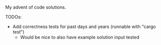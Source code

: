 My advent of code solutions.

TODOs:
- Add correctness tests for past days and years (runnable with "cargo test")
    * Would be nice to also have example solution input tested
